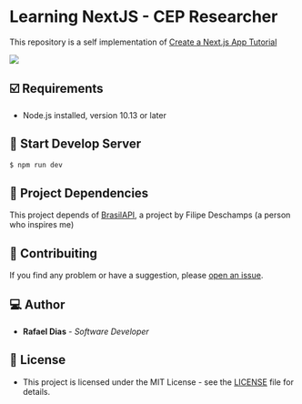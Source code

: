 # Learning NextJS - CEP Researcher
This repository is a self implementation of [Create a Next.js App Tutorial][1]

![][2]

## :ballot_box_with_check: Requirements
* Node.js installed, version 10.13 or later

## :rocket: Start Develop Server
```sh
$ npm run dev
```

## :newspaper: Project Dependencies
This project depends of [BrasilAPI][3], a project by Filipe Deschamps (a person who inspires me)

## :wrench: Contribuiting
If you find any problem or have a suggestion, please [open an issue][4].

## :computer: Author
* **Rafael Dias** - *Software Developer*

## :pencil: License
- This project is licensed under the MIT License - see the [LICENSE][5] file for details.

<!-- LINKS -->
[1]:https://nextjs.org/learn/basics/create-nextjs-app
[2]:docs/cep-researcher.png
[3]:https://github.com/filipedeschamps/BrasilAPI
[4]:https://github.com/rafaeldias98/learn-nextjs-cep-researcher/issues/new
[5]:LICENSE

